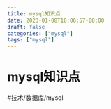 ```yaml
---
title: mysql知识点
date: 2023-01-08T18:06:57+08:00
draft: false
categories: ["mysql"]
tags: ["mysql"]
---
```


# mysql知识点
#技术/数据库/mysql